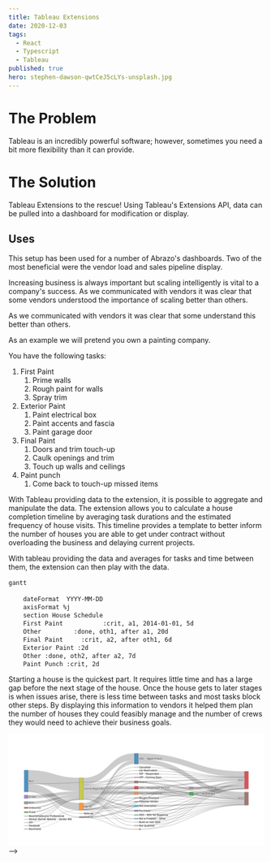 ```yaml
---
title: Tableau Extensions
date: 2020-12-03
tags:
  - React
  - Typescript
  - Tableau
published: true
hero: stephen-dawson-qwtCeJ5cLYs-unsplash.jpg
---
```


<!-- - The Problem
  - Tableau doesn't always have the necessary flexibilty to display data -->


# The Problem

Tableau is an incredibly powerful software; however, sometimes you need a bit more flexibility than it can provide. 

# The Solution

Tableau Extensions to the rescue! Using Tableau's Extensions API, data can be pulled into a dashboard for modification or display.

## Uses

This setup has been used for a number of Abrazo's dashboards. Two of the most beneficial were the vendor load and sales pipeline display.

Increasing business is always important but scaling intelligently is vital to a company's success. As we communicated with vendors it was clear that some vendors understood the importance of scaling better than others. 

As we communicated with vendors it was clear that some understand this better than others. 

As an example we will pretend you own a painting company. 

You have the following tasks:
1. First Paint
   1. Prime walls
   2. Rough paint for walls
   3. Spray trim
2. Exterior Paint
   1. Paint electrical box
   2. Paint accents and fascia
   3. Paint garage door
3. Final Paint
   1. Doors and trim touch-up
   2. Caulk openings and trim
   3. Touch up walls and ceilings
4. Paint punch
   1. Come back to touch-up missed items

With Tableau providing data to the extension, it is possible to aggregate and manipulate the data. The extension allows you to calculate a house completion timeline by averaging task durations and the estimated frequency of house visits. This timeline provides a template to better inform the number of houses you are able to get under contract without overloading the business and delaying current projects. 

With tableau providing the data and averages for tasks and time between them, the extension can then play with the data. 

<!-- Because first paint, final paint and, paint punch are blocking this is where issues tend to pop up. -->

```mermaid
gantt

    dateFormat  YYYY-MM-DD
    axisFormat %j
    section House Schedule
    First Paint           :crit, a1, 2014-01-01, 5d
    Other         :done, oth1, after a1, 20d
    Final Paint     :crit, a2, after oth1, 6d
    Exterior Paint :2d
    Other :done, oth2, after a2, 7d
    Paint Punch :crit, 2d

```
Starting a house is the quickest part. It requires little time and has a large gap before the next stage of the house. Once the house gets to later stages is when issues arise, there is less time between tasks and most tasks block other steps.
By displaying this information to vendors it helped them plan the number of houses they could feasibly manage and the number of crews they would need to achieve their business goals.





![Sales Sankey](newplot.png)
-->
